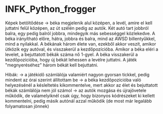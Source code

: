 # INFK_Python_frogger

Képek betöltődése -> béka megjelenik alul középen, a levél, amire el kell juttatni felül középen, az út szélén pedig az autók. Két autó tart jobbról balra, egy pedig balról jobbra, mindegyik más sebességgel közlekedve.
A béka irányítható előre, hátra, jobbra és balra, mind az AWSD billentyűkkel, mind a nyilakkal.
A békának három élete van, ezekből akkor veszít, amikor ütközik egy autóval, és visszakerül a kezdőpozícióba.
Amikor a béka eléri a levelet, a bejuttatott békák száma nő 1-gyel. A béka visszakerül a kezdőpozícióba, hogy új békát lehessen a levélre juttatni.
A játék "megnyeréséhez" három békát kell bejuttatni.

Hibák:
-> a játékidő számlálója valamiért nagyon gyorsan tickkel, pedig mindent az órai szerint állítottam be
-> a béka kezdőpozícióba való helyezésénél a késleltetés kikommentelve, mert akkor az élet és bejuttatott békák számlálója nem jól számol
-> az autók mozgása és újrajövetele működik, de valamelyiknél csak úgy, hogy bizonyos kódrészeket ki kellett kommentelni, pedig másik autónál azzal működik (de most már legalább folyamatosan jönnek)
